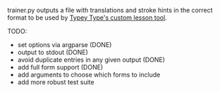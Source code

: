 trainer.py outputs a file with translations and stroke hints in the correct format to be used by [Typey Type's custom lesson tool](https://didoesdigital.com/typey-type/lessons/custom/setup). 

TODO:
- set options via argparse (DONE)
- output to stdout (DONE)
- avoid duplicate entries in any given output (DONE)
- add full form support (DONE)
- add arguments to choose which forms to include
- add more robust test suite